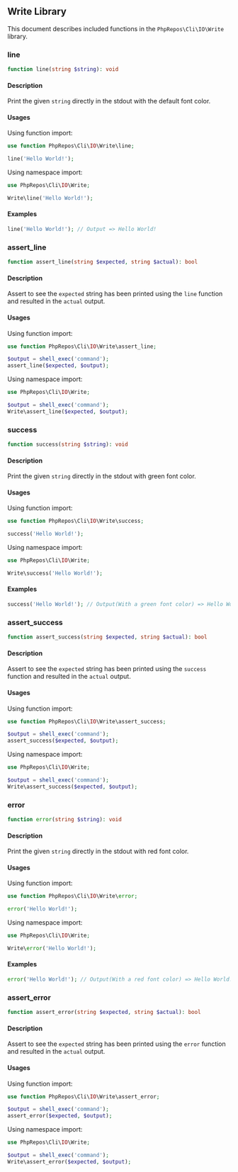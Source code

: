 ## Write Library

This document describes included functions in the `PhpRepos\Cli\IO\Write` library.

### line

```php
function line(string $string): void
```

#### Description

Print the given `string` directly in the stdout with the default font color.

#### Usages

Using function import:

```php
use function PhpRepos\Cli\IO\Write\line;

line('Hello World!');
```

Using namespace import:

```php
use PhpRepos\Cli\IO\Write;

Write\line('Hello World!');
```

#### Examples

```php
line('Hello World!'); // Output => Hello World! 
```

### assert_line

```php
function assert_line(string $expected, string $actual): bool
```

#### Description

Assert to see the `expected` string has been printed using the `line` function and resulted in the `actual` output.

#### Usages

Using function import:

```php
use function PhpRepos\Cli\IO\Write\assert_line;

$output = shell_exec('command');
assert_line($expected, $output);
```

Using namespace import:

```php
use PhpRepos\Cli\IO\Write;

$output = shell_exec('command');
Write\assert_line($expected, $output);
```

### success

```php
function success(string $string): void
```

#### Description

Print the given `string` directly in the stdout with green font color.

#### Usages

Using function import:

```php
use function PhpRepos\Cli\IO\Write\success;

success('Hello World!');
```

Using namespace import:

```php
use PhpRepos\Cli\IO\Write;

Write\success('Hello World!');
```

#### Examples

```php
success('Hello World!'); // Output(With a green font color) => Hello World!
```

### assert_success

```php
function assert_success(string $expected, string $actual): bool
```

#### Description

Assert to see the `expected` string has been printed using the `success` function and resulted in the `actual` output.

#### Usages

Using function import:

```php
use function PhpRepos\Cli\IO\Write\assert_success;

$output = shell_exec('command');
assert_success($expected, $output);
```

Using namespace import:

```php
use PhpRepos\Cli\IO\Write;

$output = shell_exec('command');
Write\assert_success($expected, $output);
```

### error

```php
function error(string $string): void
```

#### Description

Print the given `string` directly in the stdout with red font color.

#### Usages

Using function import:

```php
use function PhpRepos\Cli\IO\Write\error;

error('Hello World!');
```

Using namespace import:

```php
use PhpRepos\Cli\IO\Write;

Write\error('Hello World!');
```

#### Examples

```php
error('Hello World!'); // Output(With a red font color) => Hello World!
```

### assert_error

```php
function assert_error(string $expected, string $actual): bool
```

#### Description

Assert to see the `expected` string has been printed using the `error` function and resulted in the `actual` output.

#### Usages

Using function import:

```php
use function PhpRepos\Cli\IO\Write\assert_error;

$output = shell_exec('command');
assert_error($expected, $output);
```

Using namespace import:

```php
use PhpRepos\Cli\IO\Write;

$output = shell_exec('command');
Write\assert_error($expected, $output);
```
